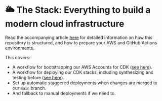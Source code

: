 # 🌥️ The Stack: Everything to build a modern cloud infrastructure

Read the accompanying article [here](https://codetalk.io/posts/2023-10-07-the-stack-part-2.html) for detailed information on how this repository is structured, and how to prepare your AWS and GitHub Actions environments.

This covers:

- A workflow for bootstrapping our AWS Accounts for CDK ([see here](https://github.com/codetalkio/the-stack/blob/part-2-automatic-deployments/.github/workflows/cd-bootstrap.yml)).
- A workflow for deploying our CDK stacks, including synthesizing and testing before ([see here](https://github.com/codetalkio/the-stack/blob/part-2-automatic-deployments/.github/workflows/cd-deploy.yml)).
- Set up automatic staggered deployments when changes are merged to our `main` branch.
- And fallback to manual deployments if we need to.
